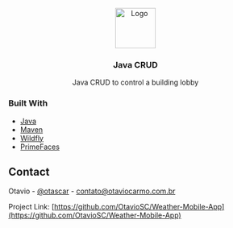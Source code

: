 <div id="top"></div>

<br />
<div align="center">
  <a>
    <img src="https://cdn-icons.flaticon.com/png/512/562/premium/562460.png?token=exp=1653921397~hmac=324aea44c8fbbddb7ce9cd7815e7ce8b" alt="Logo" width="80" height="80">
  </a>

  <h3 align="center">Java CRUD</h3>

  <p align="center">
    Java CRUD to control a building lobby
    <br />
  </p>
</div>

### Built With

* [Java](https://www.oracle.com/java/technologies/)
* [Maven](https://maven.apache.org/)
* [Wildfly](https://www.wildfly.org/)
* [PrimeFaces](https://www.primefaces.org/)

## Contact

Otavio - [@otascar](https://twitter.com/otascar) - contato@otaviocarmo.com.br

Project Link: [https://github.com/OtavioSC/Weather-Mobile-App](https://github.com/OtavioSC/Weather-Mobile-App)


